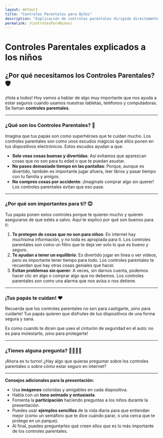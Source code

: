 ```yaml
---
layout: default
title: "Controles Parentales para Niños"
description: "Explicación de controles parentales dirigida directamente a niños, con lenguaje sencillo y amigable"
permalink: /ControlesParaNinos/
---
```


# Controles Parentales explicados a los niños

## ¿Por qué necesitamos los Controles Parentales? 🛡️

¡Hola a todos! Hoy vamos a hablar de algo muy importante que nos ayuda a estar seguros cuando usamos nuestras tabletas, teléfonos y computadoras. Se llaman **controles parentales**.

---

### ¿Qué son los Controles Parentales? 🤔

Imagina que tus papás son como superhéroes que te cuidan mucho. Los controles parentales son como unos escudos mágicos que ellos ponen en tus dispositivos electrónicos. Estos escudos ayudan a que:

* **Solo veas cosas buenas y divertidas**: Así evitamos que aparezcan cosas que no son para tu edad o que te puedan asustar.
* **No pases demasiado tiempo en las pantallas**: Porque, aunque es divertido, también es importante jugar afuera, leer libros y pasar tiempo con tu familia y amigos.
* **No compres cosas por accidente**: ¡Imagínate comprar algo sin querer! Los controles parentales evitan que eso pase.

---

### ¿Por qué son importantes para ti? 😊

Tus papás ponen estos controles porque te quieren mucho y quieren asegurarse de que estés a salvo. Aquí te explico por qué son buenos para ti:

1.  **Te protegen de cosas que no son para niños**: En internet hay muchísima información, y no toda es apropiada para ti. Los controles parentales son como un filtro que te deja ver solo lo que es bueno y seguro.
2.  **Te ayudan a tener un equilibrio**: Es divertido jugar en línea o ver videos, pero es importante tener tiempo para todo. Los controles parentales te recuerdan que hay otras cosas geniales que hacer.
3.  **Evitan problemas sin querer**: A veces, sin darnos cuenta, podemos hacer clic en algo o comprar algo que no debemos. Los controles parentales son como una alarma que nos avisa o nos detiene.

---

### ¡Tus papás te cuidan! ❤️

Recuerda que los controles parentales no son para castigarte, ¡sino para cuidarte! Tus papás quieren que disfrutes de tus dispositivos de una forma segura y sana.

Es como cuando te dicen que uses el cinturón de seguridad en el auto: no es para molestarte, ¡sino para protegerte!

---

### ¿Tienes alguna pregunta? 🙋‍♀️🙋‍♂️

¡Ahora es tu turno! ¿Hay algo que quieras preguntar sobre los controles parentales o sobre cómo estar seguro en internet?

---

**Consejos adicionales para la presentación:**

* Usa **imágenes** coloridas y amigables en cada diapositiva.
* Habla con un **tono animado y entusiasta**.
* Fomenta la **participación** haciendo preguntas a los niños durante la presentación.
* Puedes usar **ejemplos sencillos** de la vida diaria para que entiendan mejor (como un semáforo que te dice cuándo parar, o una cerca que te protege en un parque).
* Al final, puedes preguntarles qué creen ellos que es lo más importante de los controles parentales.
